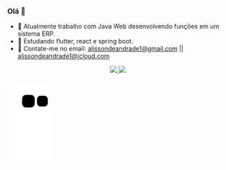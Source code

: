 ### Olá 👋

- 🔭 Atualmente trabalho com Java Web desenvolvendo funções em um sistema ERP.
- 🌱 Estudando flutter, react e spring boot.
- 💬 Contate-me no email: alissondeandrade1@gmail.com || alissondeandrade1@icloud.com

<div align="center">
  <a href="https://github.com/AlissonCpx">
  <img height="180em" src="https://github-readme-stats.vercel.app/api?username=AlissonCpx&show_icons=true&theme=dark&include_all_commits=true&count_private=true"/>
  <img height="180em" src="https://github-readme-stats.vercel.app/api/top-langs/?username=AlissonCpx&layout=compact&langs_count=7&theme=dark"/>
</div>

   ![Snake animation](https://github.com/AlissonCpx/AlissonCpx/blob/output/github-contribution-grid-snake.svg)
